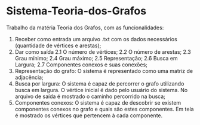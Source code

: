 # Sistema-Teoria-dos-Grafos
Trabalho da matéria Teoria dos Grafos, com as funcionalidades:
1. Receber como entrada um arquivo .txt com os dados necessários (quantidade de vértices e arestas);
2. Dar como saída
  2.1 O número de vértices;
  2.2 O número de arestas;
  2.3 Grau mínimo;
  2.4 Grau máximo;
  2.5 Representação;
  2.6 Busca em Largura;
  2.7 Componentes conexos e suas conexões;
3. Representação do grafo: O sistema é representado como uma matriz de adjacência;
4. Busca por largura: O sistema é capaz de percorrer o grafo utilizando busca em largura. O vértice inicial é dado pelo usuário do sistema. No arquivo de saída é mostrado o caminho percorrido na busca;
5. Componentes conexos: O sistema é capaz de descobrir se existem componentes conexos no grafo e quais são estes componentes. Em tela é mostrado os vértices que pertencem à cada componente.
